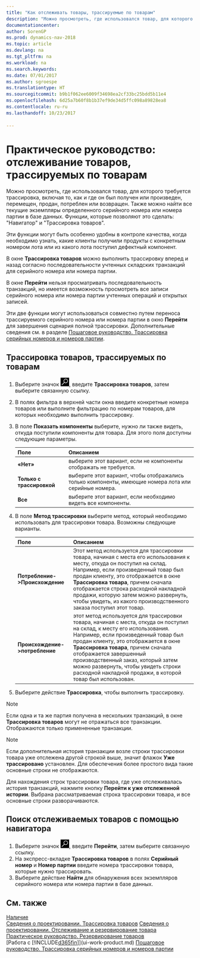```yaml
---
title: "Как отслеживать товары, трассируемые по товарам"
description: "Можно просмотреть, где использовался товар, для которого требуется трассировка, включая то, как и где он был получен или произведен, перемещен, продан, потреблен или возвращен. Также можно найти все текущие экземпляры определенного серийного номера или номера партии в базе данных. Функции, которые позволяют это сделать: \"Навигатор\" и \"Трассировка товаров\"."
documentationcenter: 
author: SorenGP
ms.prod: dynamics-nav-2018
ms.topic: article
ms.devlang: na
ms.tgt_pltfrm: na
ms.workload: na
ms.search.keywords: 
ms.date: 07/01/2017
ms.author: sgroespe
ms.translationtype: HT
ms.sourcegitcommit: b9b1f062ee6009f34698ea2cf33bc25bdd5b11e4
ms.openlocfilehash: 6d25a7b60f8b1b37ef9de34d5ffc098a89828ea8
ms.contentlocale: ru-ru
ms.lasthandoff: 10/23/2017

---
```

# <a name="how-to-trace-item-tracked-items"></a>Практическое руководство: отслеживание товаров, трассируемых по товарам
Можно просмотреть, где использовался товар, для которого требуется трассировка, включая то, как и где он был получен или произведен, перемещен, продан, потреблен или возвращен. Также можно найти все текущие экземпляры определенного серийного номера или номера партии в базе данных. Функции, которые позволяют это сделать: "Навигатор" и "Трассировка товаров".  

 Эти функции могут быть особенно удобны в контроле качества, когда необходимо узнать, какие клиенты получили продукты с конкретным номером лота или из какого лота поступил дефектный компонент.  

 В окне **Трассировка товаров** можно выполнить трассировку вперед и назад согласно последовательности учтенных складских транзакций для серийного номера или номера партии.  

 В окне **Перейти** нельзя просматривать последовательность транзакций, но имеется возможность просмотреть все записи серийного номера или номера партии учтенных операций и открытых записей.  

 Эти две функции могут использоваться совместно путем переноса трассируемого серийного номера или номера партии в окно **Перейти** для завершения сценария полной трассировки. Дополнительные сведения см. в разделе [Пошаговое руководство. Трассировка серийных номеров и номеров партии](walkthrough-tracing-serial-lot-numbers.md).  

## <a name="to-trace-item-tracked-items"></a>Трассировка товаров, трассируемых по товарам  

1.  Выберите значок ![Поиск страницы или отчета](media/ui-search/search_small.png "Значок поиска страницы или отчета"), введите **Трассировка товаров**, затем выберите связанную ссылку.  
2.  В полях фильтра в верхней части окна введите конкретные номера товаров или выполните фильтрацию по номерам товаров, для которых необходимо выполнить трассировку.  
3.  В поле **Показать компоненты** выберите, нужно ли также видеть, откуда поступили компоненты для товара. Для этого поля доступны следующие параметры.  

    |Поле|Описанием|  
    |----------------------------------|---------------------------------------|  
    |**«Нет»**|выберите этот вариант, если не компоненты отображать не требуется.|  
    |**Только с трассировкой**|выберите этот вариант, чтобы отображались только компоненты, имеющие номера лота или серийные номера.|  
    |**Все**|выберите этот вариант, если необходимо видеть все компоненты.|  

4.  В поле **Метод трассировки** выберите метод, который необходимо использовать для трассировки товара. Возможны следующие варианты.  

    |Поле|Описанием|  
    |----------------------------------|---------------------------------------|  
    |**Потребление->Происхождение**|Этот метод используется для трассировки товара, начиная с места его использования к месту, откуда он поступил на склад. Например, если произведенный товар был продан клиенту, это отображается в окне **Трассировка товара**, причем сначала отображается строка расходной накладной продажи, которую затем можно развернуть, чтобы увидеть, из какого производственного заказа поступил этот товар.|  
    |**Происхождение->потребление**|этот метод используется для трассировки товара, начиная с места, откуда он поступил на склад, к месту его использования. Например, если произведенный товар был продан клиенту, это отображается в окне **Трассировка товара**, причем сначала отображается завершенный производственный заказ, который затем можно развернуть, чтобы увидеть строки расходной накладной продажи, в которой товар был использован.|  

5.  Выберите действие **Трассировка**, чтобы выполнить трассировку.  

> [!NOTE]  
>  Если одна и та же партия получена в нескольких транзакций, в окне **Трассировка товаров** могут не отражаться все транзакции. Отображаются только примененные транзакции.  

> [!NOTE]  
>  Если дополнительная история транзакции возле строки трассировки товара уже отслежена другой строкой выше, значит флажок **Уже трассировано** установлен. Для обеспечения более простого вида такие основные строки не отображаются.  
>   
>  Для нахождения строк трассировки товара, где уже отслеживалась история транзакций, нажмите кнопку **Перейти к уже отслеженной истории**. Выбрана рассматриваемая строка трассировки товара, и все основные строки разворачиваются.  

## <a name="to-find-item-tracked-items-with-navigate"></a>Поиск отслеживаемых товаров с помощью навигатора  

1.  Выберите значок ![Поиск страницы или отчета](media/ui-search/search_small.png "Значок поиска страницы или отчета"), введите **Перейти**, затем выберите связанную ссылку.  
2.  На экспресс-вкладке **Трассировка товаров** в полях **Серийный номер** и **Номер партии** введите номера трассировки товара, которые нужно трассировать.  
3.  Выберите действие **Найти** для обнаружения всех экземпляров серийного номера или номера партии в базе данных.  

## <a name="see-also"></a>См. также  
[Наличие](inventory-manage-inventory.md)  
[Сведения о проектировании. Трассировка товаров](design-details-item-tracking.md)
[Сведения о проектировании. Отслеживание и резервирование товара](design-details-item-tracking-and-reservations.md)  
[Практическое руководство. Резервирование товаров](inventory-how-to-reserve-items.md)  
[Работа с [!INCLUDE[d365fin](includes/d365fin_md.md)]](ui-work-product.md)
[Пошаговое руководство. Трассировка серийных номеров и номеров партии](walkthrough-tracing-serial-lot-numbers.md)

